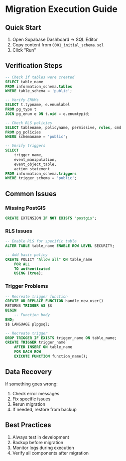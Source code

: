 # Migration Execution Guide

## Quick Start

1. Open Supabase Dashboard → SQL Editor
2. Copy content from `0001_initial_schema.sql`
3. Click "Run"

## Verification Steps

```sql
-- Check if tables were created
SELECT table_name 
FROM information_schema.tables 
WHERE table_schema = 'public';

-- Verify ENUMs
SELECT t.typname, e.enumlabel
FROM pg_type t 
JOIN pg_enum e ON t.oid = e.enumtypid;

-- Check RLS policies
SELECT tablename, policyname, permissive, roles, cmd 
FROM pg_policies 
WHERE schemaname = 'public';

-- Verify triggers
SELECT 
    trigger_name,
    event_manipulation,
    event_object_table,
    action_statement
FROM information_schema.triggers
WHERE trigger_schema = 'public';
```

## Common Issues

### Missing PostGIS
```sql
CREATE EXTENSION IF NOT EXISTS "postgis";
```

### RLS Issues
```sql
-- Enable RLS for specific table
ALTER TABLE table_name ENABLE ROW LEVEL SECURITY;

-- Add basic policy
CREATE POLICY "Allow all" ON table_name
    FOR ALL
    TO authenticated
    USING (true);
```

### Trigger Problems
```sql
-- Recreate trigger function
CREATE OR REPLACE FUNCTION handle_new_user()
RETURNS TRIGGER AS $$
BEGIN
    -- Function body
END;
$$ LANGUAGE plpgsql;

-- Recreate trigger
DROP TRIGGER IF EXISTS trigger_name ON table_name;
CREATE TRIGGER trigger_name
    AFTER INSERT ON table_name
    FOR EACH ROW
    EXECUTE FUNCTION function_name();
```

## Data Recovery

If something goes wrong:

1. Check error messages
2. Fix specific issues
3. Rerun migration
4. If needed, restore from backup

## Best Practices

1. Always test in development
2. Backup before migration
3. Monitor logs during execution
4. Verify all components after migration
